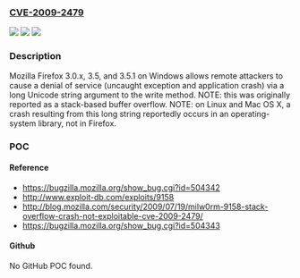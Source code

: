 ### [CVE-2009-2479](https://cve.mitre.org/cgi-bin/cvename.cgi?name=CVE-2009-2479)
![](https://img.shields.io/static/v1?label=Product&message=n%2Fa&color=blue)
![](https://img.shields.io/static/v1?label=Version&message=n%2Fa&color=blue)
![](https://img.shields.io/static/v1?label=Vulnerability&message=n%2Fa&color=brighgreen)

### Description

Mozilla Firefox 3.0.x, 3.5, and 3.5.1 on Windows allows remote attackers to cause a denial of service (uncaught exception and application crash) via a long Unicode string argument to the write method. NOTE: this was originally reported as a stack-based buffer overflow. NOTE: on Linux and Mac OS X, a crash resulting from this long string reportedly occurs in an operating-system library, not in Firefox.

### POC

#### Reference
- https://bugzilla.mozilla.org/show_bug.cgi?id=504342
- http://www.exploit-db.com/exploits/9158
- http://blog.mozilla.com/security/2009/07/19/milw0rm-9158-stack-overflow-crash-not-exploitable-cve-2009-2479/
- https://bugzilla.mozilla.org/show_bug.cgi?id=504343

#### Github
No GitHub POC found.

